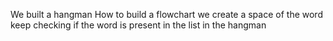 We built a hangman
How to build a flowchart
we create a space of the word keep checking if the word is present in the list in the hangman